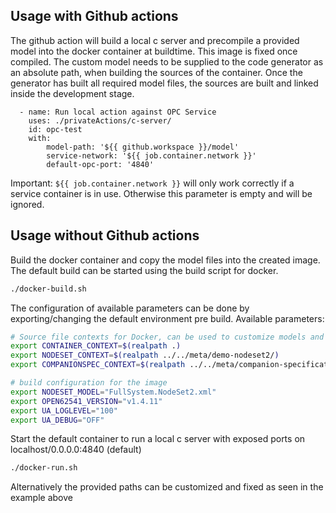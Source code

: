 ## Usage with Github actions

The github action will build a local c server and precompile a provided model into the docker container at buildtime. This image is fixed once compiled. The custom model needs to be supplied to the code generator as an absolute path, when building the sources of the container. Once the generator has built all required model files, the sources are built and linked inside the development stage. 

```
  - name: Run local action against OPC Service
    uses: ./privateActions/c-server/
    id: opc-test
    with:
        model-path: '${{ github.workspace }}/model'
        service-network: '${{ job.container.network }}' 
        default-opc-port: '4840'
```

Important: `${{ job.container.network }}` will only work correctly if a service container is in use. Otherwise this parameter is empty and will be ignored.

## Usage without Github actions

Build the docker container and copy the model files into the created image.
The default build can be started using the build script for docker. 

```bash
./docker-build.sh
```
The configuration of available parameters can be done by exporting/changing the default environment pre build. 
Available parameters: 

```bash
# Source file contexts for Docker, can be used to customize models and additional OPC specifications
export CONTAINER_CONTEXT=$(realpath .)
export NODESET_CONTEXT=$(realpath ../../meta/demo-nodeset2/)
export COMPANIONSPEC_CONTEXT=$(realpath ../../meta/companion-specifications/) 
``` 

```bash
# build configuration for the image
export NODESET_MODEL="FullSystem.NodeSet2.xml" 
export OPEN62541_VERSION="v1.4.11" 
export UA_LOGLEVEL="100"
export UA_DEBUG="OFF"
```


Start the default container to run a local c server with exposed ports on localhost/0.0.0.0:4840 (default) 

```bash
./docker-run.sh
```

Alternatively the provided paths can be customized and fixed as seen in the example above
